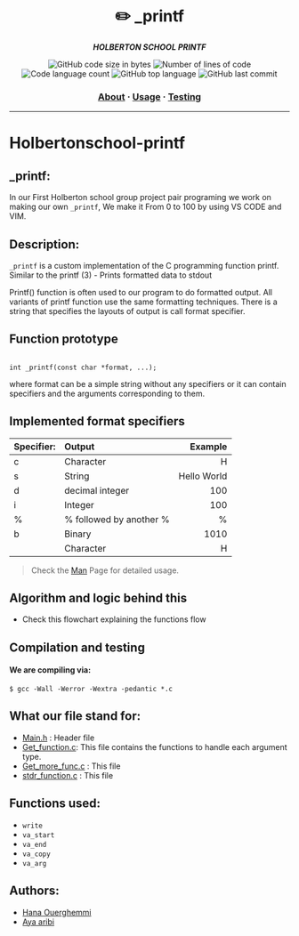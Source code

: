 <h1 align="center">
	✏️ _printf
</h1>

<p align="center">
	<b><i>HOLBERTON SCHOOL PRINTF</i></b><br>
</p>

<p align="center">
	<img alt="GitHub code size in bytes" src="https://img.shields.io/github/languages/code-size/surfi89/ft_printf?color=lightblue" />
	<img alt="Number of lines of code" src="https://img.shields.io/tokei/lines/github/surfi89/ft_printf?color=critical" />
	<img alt="Code language count" src="https://img.shields.io/github/languages/count/surfi89/ft_printf?color=yellow" />
	<img alt="GitHub top language" src="https://img.shields.io/github/languages/top/surfi89/ft_printf?color=blue" />
	<img alt="GitHub last commit" src="https://img.shields.io/github/last-commit/surfi89/ft_printf?color=green" />
</p>

<h3 align="center">
	<a href="#Description">About</a>
	<span> · </span>
	<a href="#Algorithm and logic behind this">Usage</a>
	<span> · </span>
	<a href="#Compilation and testing">Testing</a>
</h3>

---

# Holbertonschool-printf
## _printf:

In our First Holberton school group project pair programing we work on making our own `_printf`,
We make it From 0 to 100 by using VS CODE and VIM.

## Description: 

`_printf` is a custom implementation of the C programming function printf. Similar to the printf (3) - Prints formatted data to stdout

Printf() function is often used to our program to do formatted output. All variants of printf function use the same formatting techniques. There is a string that specifies the layouts of output is call format specifier.

## Function prototype
```{r mon_bloc, echo = FALSE, WARNING = TRUE}

int _printf(const char *format, ...);
```
where format can be a simple string without any specifiers or it can contain specifiers and the arguments corresponding to them.
## Implemented format specifiers

| Specifier:|	Output				|	Example			|
| :---------|:---------------------	|-----------------:	|
|	c		|Character				|	H				|
|	s		|String					|	Hello World		|
|	d		|decimal integer		|	100				|	
|	i		|Integer				|	100				|
|	%		|% followed by another %|	%				|
|	b		|Binary					|	1010			|
|			|Character				|	H				|



>Check the [Man](https://github.com/HanaOuerghemmi/holbertonschool-printf/blob/main/man_3_printf) Page for detailed usage.
## Algorithm and logic behind this
* Check this flowchart explaining the functions flow

## Compilation and testing

#### We are compiling via:
```{r mon_bloc, echo = FALSE, WARNING = TRUE}
$ gcc -Wall -Werror -Wextra -pedantic *.c
```
## What our file stand for:

* [Main.h](https://github.com/HanaOuerghemmi/holbertonschool-printf/blob/main/main.h) : Header file
* [Get_function.c](https://github.com/HanaOuerghemmi/holbertonschool-printf/blob/main/get_function.c):  This file contains the functions to handle each argument type.
* [Get_more_func.c](https://github.com/HanaOuerghemmi/holbertonschool-printf/blob/main/get_more_func.c) : This file
* [stdr_function.c](https://github.com/HanaOuerghemmi/holbertonschool-printf/blob/main/stdr_function.c) : This file 


## Functions used:

* `write`
* `va_start` 
* `va_end` 
* `va_copy`
* `va_arg`
 
## Authors:
* [Hana Ouerghemmi](https://github.com/HanaOuerghemmi)
* [Aya aribi](https://github.com/ayaaribi123)
 
